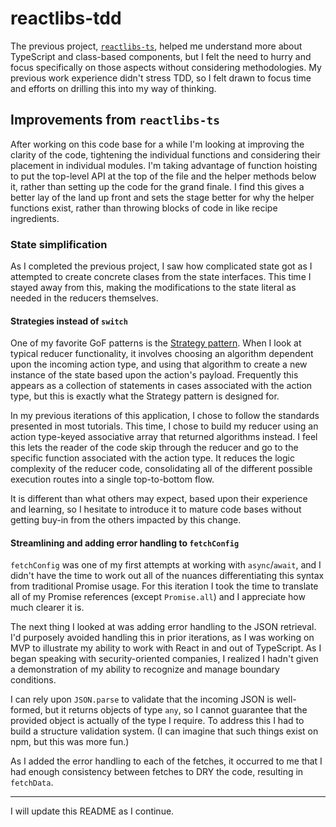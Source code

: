 # reactlibs-tdd

The previous project, [`reactlibs-ts`](https://github.com/landisdesign/reactlibs-ts),
helped me understand more about TypeScript and class-based components, but I
felt the need to hurry and focus specifically on those aspects without
considering methodologies. My previous work experience didn't stress TDD, so I
felt drawn to focus time and efforts on drilling this into my way of thinking.

## Improvements from `reactlibs-ts`

After working on this code base for a while I'm looking at improving the clarity
of the code, tightening the individual functions and considering their placement
in individual modules. I'm taking advantage of function hoisting to put the
top-level API at the top of the file and the helper methods below it, rather
than setting up the code for the grand finale. I find this gives a better lay of
the land up front and sets the stage better for why the helper functions exist,
rather than throwing blocks of code in like recipe ingredients.

### State simplification

As I completed the previous project, I saw how complicated state got as I
attempted to create concrete clases from the state interfaces. This time I
stayed away from this, making the modifications to the state literal as needed
in the reducers themselves.

#### Strategies instead of `switch`

One of my favorite GoF patterns is the
[Strategy pattern](https://en.wikipedia.org/wiki/Strategy_pattern). When I look
at typical reducer functionality, it involves choosing an algorithm
dependent upon the incoming action type, and using that algorithm to create a
new instance of the state based upon the action's payload. Frequently this
appears as a collection of statements in cases associated with the action type,
but this is exactly what the Strategy pattern is designed for.

In my previous iterations of this application, I chose to follow the standards
presented in most tutorials. This time, I chose to build my reducer using an
action type-keyed associative array that returned algorithms instead. I feel
this lets the reader of the code skip through the reducer and go to the specific
function associated with the action type. It reduces the logic complexity of the
reducer code, consolidating all of the different possible execution routes into
a single top-to-bottom flow.

It is different than what others may expect, based upon their experience and
learning, so I hesitate to introduce it to mature code bases without getting
buy-in from the others impacted by this change.

#### Streamlining and adding error handling to `fetchConfig`

`fetchConfig` was one of my first attempts at working with `async`/`await`, and
I didn't have the time to work out all of the nuances differentiating this
syntax from traditional Promise usage. For this iteration I took the time to
translate all of my Promise references (except `Promise.all`) and I appreciate
how much clearer it is.

The next thing I looked at was adding error handling to the JSON retrieval. I'd
purposely avoided handling this in prior iterations, as I was working on MVP to
illustrate my ability to work with React in and out of TypeScript. As I began
speaking with security-oriented companies, I realized I hadn't given a
demonstration of my ability to recognize and manage boundary conditions.

I can rely upon `JSON.parse` to validate that the incoming JSON is well-formed,
but it returns objects of type `any`, so I cannot guarantee that the provided
object is actually of the type I require. To address this I had to build a
structure validation system. (I can imagine that such things exist on npm, but
this was more fun.)

As I added the error handling to each of the fetches, it occurred to me that I
had enough consistency between fetches to DRY the code, resulting in `fetchData`.

---

I will update this README as I continue.
